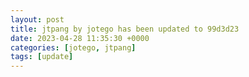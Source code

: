 ```yaml
---
layout: post
title: jtpang by jotego has been updated to 99d3d23
date: 2023-04-28 11:35:30 +0000
categories: [jotego, jtpang]
tags: [update]
---
```


